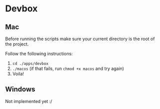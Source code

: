 # Devbox

## Mac

Before running the scripts make sure your current directory is the root of the project.

Follow the following instructions:
  1. `cd ./apps/devbox`
  2. `./macos` (if that fails, run `chmod +x macos` and try again)
  3. Voila!

## Windows

Not implemented yet :/
